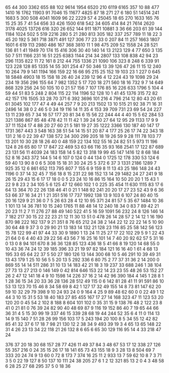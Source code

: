 65 
44 
300 
3362 
655 
88 
102 
9614 
1954 
6520 
210 
6119 
6165 
357 
10 
88 
477 
1410 
16 
1762 
11903 
91 
7046 
15 
11677 
4825 
87 
18 
271 
27 
6 
180 
51 
14514 
241 
1683 
5 
300 
508 
4041 
1609 
96 
22 
2229 
57 
4 
25045 
18 
65 
270 
1633 
165 
76 
15 
25 
35 
7 
41 
54 
656 
33 
426 
1500 
618 
542 
34 
605 
414 
84 
21 
7614 
2620 
3178 
4025 
13726 
616 
320 
26 
652 
144 
911 
1871 
10881 
3 
36 
66 
203 
61 
39 
144 
1184 
1024 
502 
5 
519 
2216 
280 
5 
21 
280 
813 
305 
182 
337 
257 
789 
11 
18 
22 
3 
45 
20 
192 
5 
361 
718 
3871 
491 
127 
306 
77 
23 
33 
0 
207 
84 
11 
257 
1663 
1807 
1601 
6 
619 
113 
2980 
486 
167 
368 
3810 
11 
1 
98 
475 
209 
52 
1558 
24 
28 
521 
136 
81 
1 
41 
1949 
70 
174 
15 
416 
306 
30 
40 
140 
14 
13 
2123 
129 
4 
77 
650 
3 
135 
50 
7 
511 
1166 
231 
16 
51 
225 
6383 
1144 
214 
34 
2807 
133 
108 
838 
42 
94 
23 
296 
1135 
822 
11 
72 
161 
8 
212 
44 
755 
1336 
21 
1090 
106 
323 
8 
248 
6 
339 
91 
123 
228 
128 
85 
1335 
14 
55 
301 
254 
47 
50 
346 
13 
39 
126 
47 
26 
11 
15 
12 
240 
10 
264 
79 
9 
141 
1194 
166 
159 
22 
16 
66 
95 
215 
25 
152 
19 
103 
23 
1 
227 
0 
645 
18 
5848 
4903 
18 
15 
158 
18 
26 
40 
24 
239 
12 
96 
4 
12 
224 
43 
19 
1098 
29 
24 
234 
19 
356 
296 
155 
64 
7 
982 
1352 
5 
17 
720 
18 
271 
560 
18 
16 
732 
9 
7 
14 
649 
868 
329 
256 
24 
50 
105 
10 
0 
21 
57 
156 
7 
107 
176 
85 
16 
226 
633 
1796 
5 
104 
4 
59 
44 
51 
83 
5 
248 
2 
804 
115 
22 
114 
1196 
52 
128 
10 
1 
41 
45 
1376 
315 
72 
82 
42 
157 
176 
1505 
33 
28 
70 
371 
6 
392 
3696 
101 
216 
4 
796 
214 
12 
80 
43 
20 
61 
61 
3045 
102 
177 
47 
4 
49 
44 
257 
7 
9 
20 
213 
1502 
13 
10 
515 
21 
92 
38 
71 
16 
31 
2496 
14 
38 
0 
2 
46 
5 
0 
34 
19 
116 
14 
11 
35 
4 
153 
39 
709 
731 
23 
69 
54 
24 
227 
13 
11 
239 
65 
7 
34 
16 
57 
177 
20 
81 
34 
6 
15 
56 
22 
244 
44 
4 
40 
15 
5 
62 
284 
53 
321 
1386 
867 
85 
48 
478 
42 
11 
11 
42 
1 
39 
24 
50 
27 
64 
12 
95 
29 
1133 
17 
9 
9 
37 
11 
1524 
17 
4 
88 
20 
27 
60 
21 
5 
181 
19 
27 
35 
1222 
3366 
130 
187 
40 
147 
17 
1731 
367 
443 
3 
548 
163 
38 
51 
54 
14 
15 
51 
20 
87 
4 
177 
25 
26 
17 
74 
22 
343 
18 
131 
2 
16 
0 
22 
39 
47 
138 
572 
34 
300 
299 
205 
18 
19 
26 
59 
9 
28 
111 
78 
103 
77 
13 
201 
10 
30 
28 
18 
26 
40 
0 
48 
159 
22 
134 
102 
55 
16 
24 
82 
51 
5 
973 
11 
196 
124 
8 
26 
65 
80 
17 
17 
847 
22 
469 
53 
63 
66 
116 
35 
93 
168 
2541 
17 
122 
87 
689 
23 
131 
56 
11 
4039 
24 
183 
158 
14 
5 
82 
13 
318 
19 
99 
45 
147 
1416 
12 
8 
68 
184 
52 
8 
16 
243 
372 
144 
5 
14 
6 
107 
0 
124 
0 
44 
134 
0 
1725 
12 
178 
330 
53 
124 
6 
59 
40 
13 
90 
8 
0 
6 
5 
308 
15 
18 
31 
30 
24 
25 
5 
372 
6 
37 
3 
1331 
2186 
1289 
7 
925 
35 
12 
6 
861 
652 
113 
795 
807 
7 
155 
6 
9 
159 
8 
11 
13 
43 
25 
186 
148 
24 
43 
1196 
0 
37 
14 
32 
45 
7 
156 
18 
8 
15 
231 
22 
98 
152 
13 
14 
29 
1482 
24 
27 
241 
9 
18 
26 
15 
29 
43 
15 
6 
17 
17 
18 
0 
0 
5 
23 
24 
10 
16 
86 
15 
164 
10 
50 
20 
20 
1 
15 
43 
1 
22 
9 
8 
23 
2 
34 
105 
5 
6 
125 
47 
12 
660 
102 
1 
0 
225 
35 
454 
11 
630 
1115 
83 
17 
6 
64 
13 
364 
70 
22 
26 
138 
46 
41 
0 
21 
1 
148 
92 
241 
20 
20 
17 
27 
23 
52 
43 
9 
6 
36 
53 
66 
37 
16 
34 
21 
1 
21 
351 
516 
17 
737 
1992 
138 
13 
9 
103 
6 
107 
24 
80 
40 
15 
20 
16 
129 
9 
21 
36 
0 
7 
5 
26 
63 
28 
4 
12 
10 
95 
371 
24 
81 
57 
5 
35 
67 
1484 
10 
36 
1 
101 
13 
14 
36 
781 
10 
15 
240 
1765 
11 
88 
48 
14 
12 
240 
18 
34 
0 
83 
7 
89 
42 
21 
20 
23 
11 
2 
7 
11 
276 
27 
88 
49 
140 
522 
41 
5 
16 
59 
1091 
56 
232 
24 
8 
126 
146 
14 
7 
182 
217 
30 
15 
22 
22 
23 
21 
12 
11 
30 
13 
51 
0 
478 
26 
14 
28 
57 
2 
14 
12 
1 
16 
190 
870 
98 
222 
162 
137 
9 
21 
351 
8 
76 
65 
212 
24 
38 
2 
144 
22 
12 
22 
22 
14 
5 
10 
90 
30 
64 
48 
9 
37 
3 
0 
29 
90 
21 
13 
183 
14 
132 
21 
128 
23 
116 
85 
25 
58 
142 
56 
123 
15 
78 
122 
99 
41 
97 
44 
33 
30 
9 
1890 
1 
13 
24 
11 
25 
27 
17 
22 
102 
29 
5 
9 
1 
22 
43 
21 
64 
0 
6 
4 
40 
43 
29 
22 
56 
43 
56 
7 
16 
25 
16 
101 
14 
7 
40 
20 
92 
62 
57 
5 
31 
16 
0 
13 
0 
8 
94 
101 
670 
8 
36 
36 
128 
85 
123 
436 
18 
5 
41 
66 
8 
19 
120 
14 
68 
55 
0 
10 
43 
36 
74 
24 
12 
39 
185 
396 
33 
21 
19 
97 
82 
184 
121 
16 
16 
40 
1 
61 
4 
68 
13 
195 
33 
65 
64 
22 
37 
5 
50 
27 
180 
126 
13 
144 
300 
68 
10 
5 
46 
291 
10 
39 
49 
31 
13 
43 
179 
1 
25 
10 
56 
5 
5 
20 
13 
5 
292 
336 
6 
80 
75 
2 
77 
37 
31 
36 
2 
14 
200 
0 
869 
55 
14 
14 
511 
286 
31 
10 
13 
14 
183 
42 
21 
18 
3 
19 
237 
33 
688 
246 
1 
38 
104 
27 
73 
13 
27 
213 
0 
146 
149 
0 
42 
814 
646 
153 
22 
14 
23 
23 
55 
48 
26 
53 
152 
27 
26 
2 
47 
12 
141 
18 
4 
9 
10 
1598 
14 
226 
37 
16 
2 
14 
42 
96 
390 
184 
4 
145 
1 
28 
8 
1 
1 
28 
36 
15 
34 
20 
33 
36 
28 
136 
28 
512 
49 
115 
0 
6 
142 
81 
28 
41 
11 
91 
591 
86 
10 
53 
13 
123 
70 
15 
46 
8 
34 
58 
69 
8 
42 
1 
127 
17 
32 
49 
155 
14 
8 
73 
81 
147 
62 
20 
59 
10 
32 
29 
79 
398 
9 
10 
24 
93 
24 
0 
9 
164 
4 
25 
9 
89 
48 
62 
60 
0 
0 
22 
49 
1 
12 
44 
3 
10 
15 
31 
5 
53 
18 
40 
183 
27 
85 
455 
167 
17 
27 
14 
168 
323 
47 
11 
123 
53 
20 
120 
20 
0 
45 
54 
2 
102 
8 
188 
8 
604 
101 
102 
0 
35 
31 
15 
9 
138 
76 
48 
2 
122 
23 
8 
41 
0 
21 
81 
0 
76 
39 
24 
82 
90 
40 
48 
69 
87 
9 
116 
19 
152 
86 
40 
7 
19 
65 
44 
66 
36 
31 
4 
5 
15 
30 
99 
19 
337 
46 
15 
339 
28 
68 
19 
44 
244 
52 
35 
6 
4 
11 
0 
114 
13 
14 
9 
15 
140 
7 
51 
28 
26 
99 
156 
103 
17 
5 
243 
194 
20 
100 
8 
5 
34 
55 
12 
42 
82 
85 
41 
32 
37 
6 
17 
18 
7 
98 
21 
130 
12 
2 
38 
34 
9 
493 
39 
19 
3 
4 
65 
13 
65 
148 
22 
31 
4 
26 
23 
13 
34 
22 
118 
21 
26 
132 
8 
6 
65 
6 
65 
30 
129 
116 
95 
14 
4 
33 
218 
47 
24 
 
376 
37 
20 
18 
30 
68 
157 
28 
77 
426 
11 
49 
37 
84 
3 
48 
67 
53 
17 
12 
338 
27 
126 
55 
357 
216 
0 
24 
35 
15 
26 
17 
18 
141 
65 
73 
43 
155 
18 
9 
3 
28 
13 
8 
504 
69 
7 
333 
20 
24 
74 
9 
13 
60 
0 
72 
8 
173 
7 
374 
16 
25 
11 
2 
933 
13 
7 
59 
62 
10 
8 
7 
3 
71 
3 
5 
0 
22 
19 
127 
8 
50 
137 
10 
111 
24 
38 
205 
27 
6 
1 
2 
12 
321 
85 
13 
2 
0 
4 
3 
48 
58 
6 
28 
25 
27 
68 
295 
37 
5 
0 
18 
36 
